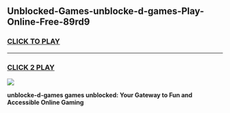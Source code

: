 
## Unblocked-Games-unblocke-d-games-Play-Online-Free-89rd9
<h3>
<a href="https://premium76.site?title=unblocke-d-games&ref=26A">CLICK TO PLAY</a></h3>
<hr>

<h3>
<a href="https://premium76.site?title=unblocke-d-games&ref=26A">CLICK 2 PLAY</a>
  
</h3>

<a href="https://premium76.site?title=unblocke-d-games&ref=26A"><img src="https://clearcache.store/games.png"></a>


**unblocke-d-games games unblocked: Your Gateway to Fun and Accessible Online Gaming**
